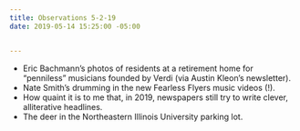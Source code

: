 ```yaml
---
title: Observations 5-2-19
date: 2019-05-14 15:25:00 -05:00


---
```


- Eric Bachmann’s photos of residents at a retirement home for “penniless” musicians founded by Verdi (via Austin Kleon’s newsletter).
- Nate Smith’s drumming in the new Fearless Flyers music videos (!).
- How quaint it is to me that, in 2019, newspapers still try to write clever, alliterative headlines.
- The deer in the Northeastern Illinois University parking lot.